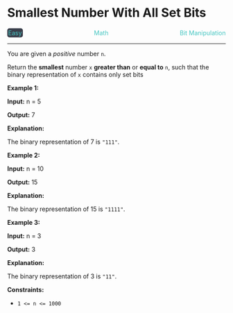 # Smallest Number With All Set Bits

<div style="display: flex; justify-content: space-between; align-items: center">
<div style="color: #46c6c2;
padding: 2px; background-color: #3a3f4b; border-radius: 5px;">Easy</div>
<div style="color: #46c6c2">Math</div>
<div style="color: #46c6c2">Bit Manipulation</div>
</div>

---

You are given a _positive_ number `n`.

Return the **smallest** number `x` **greater than** or **equal to** `n`, such that the binary representation of `x` contains only set bits

**Example 1:**

**Input:** n = 5

**Output:** 7

**Explanation:**

The binary representation of 7 is `"111"`.

**Example 2:**

**Input:** n = 10

**Output:** 15

**Explanation:**

The binary representation of 15 is `"1111"`.

**Example 3:**

**Input:** n = 3

**Output:** 3

**Explanation:**

The binary representation of 3 is `"11"`.

**Constraints:**

*   `1 <= n <= 1000`